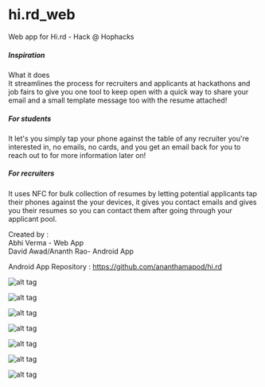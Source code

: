 # hi.rd_web
Web app for Hi.rd - Hack @ Hophacks

<h5>Inspiration</h5>
What it does<br>
It streamlines the process for recruiters and applicants at hackathons and job fairs to give you one tool to keep open with a quick way to share your email and a small template message too with the resume attached!


<h5>For students</h5>
It let's you simply tap your phone against the table of any recruiter you're interested in, no emails, no cards, and you get an email back for you to reach out to for more information later on!


<h5>For recruiters</h5>
It uses NFC for bulk collection of resumes by letting potential applicants tap their phones against the your devices, it gives you contact emails and gives you their resumes so you can contact them after going through your applicant pool.

Created by :
<br>Abhi Verma - Web App
<br>David Awad/Ananth Rao- Android App

Android App Repository : https://github.com/ananthamapod/hi.rd


![alt tag](https://github.com/digidude87/hi.rd_web/blob/master/screenshots/hird1.jpg)

![alt tag](https://github.com/digidude87/hi.rd_web/blob/master/screenshots/hird2.jpg)

![alt tag](https://github.com/digidude87/hi.rd_web/blob/master/screenshots/hird3.jpg)

![alt tag](https://github.com/digidude87/hi.rd_web/blob/master/screenshots/hird4.jpg)

![alt tag](https://github.com/digidude87/hi.rd_web/blob/master/screenshots/hird5.jpg)

![alt tag](https://github.com/digidude87/hi.rd_web/blob/master/screenshots/hird6.jpg)

![alt tag](https://github.com/digidude87/hi.rd_web/blob/master/screenshots/hird7.jpg)



